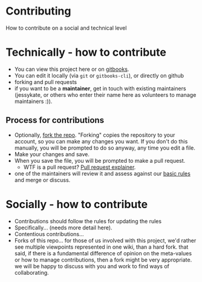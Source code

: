 # Contributing

How to contribute on a social and technical level

# Technically - how to contribute

* You can view this project here or on [gitbooks](https://www.gitbook.com/book/revolutionsundays/wikipolitics/details). 
* You can edit it locally \(via `git` or `gitbooks-cli`\), or directly on github
* forking and pull requests
* if you want to be a **maintainer**, get in touch with existing maintainers \(jessykate, or others who enter their name here as volunteers to manage maintainers :\)\). 

## Process for contributions

* Optionally, [fork the repo](https://help.github.com/articles/fork-a-repo/). "Forking" copies the repository to your account, so you can make any changes you want. If you don't do this manually, you will be prompted to do so anyway, any time you edit a file. 
* Make your changes and save. 
* When you save the file, you will be prompted to make a pull request. 
  * WTF is a pull request? [Pull request explainer](http://michaeljaylissner.com/posts/2014/10/06/editing-on-github-a-non-technical-explainer/).
* one of the maintainers will review it and assess against our [basic rules](https://github.com/revolutionsundays/wikipolitics/blob/master/meta/overview.md#rules) and merge or discuss. 

# Socially - how to contribute

* Contributions should follow the rules for updating the rules
* Specifically... \(needs more detail here\). 
* Contentious contributions...
* Forks of this repo... for those of us involved with this project, we'd rather see multiple viewpoints represented in one wiki, than a hard fork. that said, if there is a fundamental difference of opinion on the meta-values or how to manage contributions, then a fork might be very appropriate. we will be happy to discuss with you and work to find ways of collaborating.  



